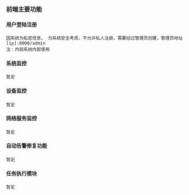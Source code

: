 ### 前端主要功能

#### 用户登陆注册
    因系统为私密信息， 为系统安全考虑，不允许私人注册，需要经过管理员创建，管理员地址 [ip]:8000/admin
    注：内部系统内部使用

#### 系统监控
    暂定
#### 设备监控
    暂定
#### 网络服务监控
    暂定
#### 自动告警修复功能
    暂定
#### 任务执行模块
    暂定
